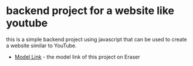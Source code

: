 # backend project for a website like youtube

this is a simple backend project using javascript that can be used to create a website similar to YouTube.

- [Model Link](https://app.eraser.io/workspace/YtPqZ1VogxGy1jzIDkzj) - the model link of this project on Eraser